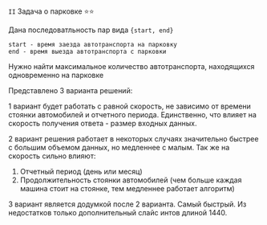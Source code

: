 `II` Задача о парковке ⭐⭐

Дана последоватльность пар вида `{start, end}`
```
start - время заезда автотранспорта на парковку
end - время выезда автотранспорта с парковки
```
Нужно найти максимальное количество автотранспорта, находящихся одновременно на парковке

Представлено 3 варианта решений:

1 вариант будет работать с равной скорость, не зависимо от времени стоянки автомобилей и отчетного периода.
Единственно, что влияет на скорость получения ответа - размер входных данных.

2 вариант решения работает в некоторых случаях значительно быстрее с большим
объемом данных, но медленнее с малым. Так же на скорость сильно влияют:
1. Отчетный период (день или месяц)
2. Продолжительность стоянки автомобилей (чем больше каждая машина стоит на стоянке, тем медленнее работает алгоритм)

3 вариант является додумкой после 2 варианта. Самый быстрый. Из недостатков только дополнительный слайс интов длиной 1440.
